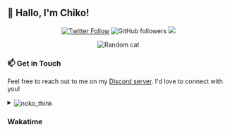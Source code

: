 ## 👋 Hallo, I'm Chiko!

<div align="center">

[![Twitter Follow](https://img.shields.io/twitter/follow/chikoxq?label=Follow)](https://twitter.com/intent/follow?screen_name=chikoxq)
![GitHub followers](https://img.shields.io/github/followers/chikof?label=Follow&style=social)
![](https://komarev.com/ghpvc/?username=chikof&color=blue)

</div>

<a href="https://cataas.com">
<img src="https://cataas.com/cat?type=square" align="right" width="300"alt="Random cat">
</a>

<div><picture><img src="https://raw.githubusercontent.com/carbon-language/carbon-lang/refs/heads/trunk/docs/images/bumper.png" alt=""></picture></div>

### 📫 Get in Touch
Feel free to reach out to me on my [Discord server](https://discord.gg/sejc7TnX6N). I'd love to connect with you!

<details>
<summary>
<img src="https://cdn3.emoji.gg/emojis/64203-noko-think.png" width="35px" height="35px" alt="noko_think" align="center">

### Wakatime
</summary>

<!--START_SECTION:waka-->
![Code Time](http://img.shields.io/badge/Code%20Time-2%2C415%20hrs%2024%20mins-blue)

![Profile Views](http://img.shields.io/badge/Profile%20Views-7-blue)

![Lines of code](https://img.shields.io/badge/From%20Hello%20World%20I%27ve%20Written-9.7%20million%20lines%20of%20code-blue)

**🐱 My GitHub Data** 

> 📦 106.2 kB Used in GitHub's Storage 
 > 
> 🏆 434 Contributions in the Year 2025
 > 
> 💼 Opted to Hire
 > 
> 📜 41 Public Repositories 
 > 
> 🔑 32 Private Repositories 
 > 
**I'm a Night 🦉** 

```text
🌞 Morning                942 commits         █░░░░░░░░░░░░░░░░░░░░░░░░   05.14 % 
🌆 Daytime                5730 commits        ████████░░░░░░░░░░░░░░░░░   31.26 % 
🌃 Evening                8709 commits        ████████████░░░░░░░░░░░░░   47.51 % 
🌙 Night                  2950 commits        ████░░░░░░░░░░░░░░░░░░░░░   16.09 % 
```
📅 **I'm Most Productive on Sunday** 

```text
Monday                   2118 commits        ███░░░░░░░░░░░░░░░░░░░░░░   11.55 % 
Tuesday                  1290 commits        ██░░░░░░░░░░░░░░░░░░░░░░░   07.04 % 
Wednesday                2528 commits        ███░░░░░░░░░░░░░░░░░░░░░░   13.79 % 
Thursday                 2645 commits        ████░░░░░░░░░░░░░░░░░░░░░   14.43 % 
Friday                   3395 commits        █████░░░░░░░░░░░░░░░░░░░░   18.52 % 
Saturday                 2415 commits        ███░░░░░░░░░░░░░░░░░░░░░░   13.17 % 
Sunday                   3940 commits        █████░░░░░░░░░░░░░░░░░░░░   21.49 % 
```


📊 **This Week I Spent My Time On** 

```text
🕑︎ Time Zone: Europe/London

💬 Programming Languages: 
Rust                     11 hrs 20 mins      ██████████████████████░░░   88.79 % 
TOML                     40 mins             █░░░░░░░░░░░░░░░░░░░░░░░░   05.32 % 
Markdown                 14 mins             ░░░░░░░░░░░░░░░░░░░░░░░░░   01.90 % 
Nix                      10 mins             ░░░░░░░░░░░░░░░░░░░░░░░░░   01.35 % 
Other                    7 mins              ░░░░░░░░░░░░░░░░░░░░░░░░░   00.95 % 

🔥 Editors: 
Neovim                   12 hrs 46 mins      █████████████████████████   100.00 % 

💻 Operating System: 
Linux                    12 hrs 46 mins      █████████████████████████   100.00 % 
```

**I Mostly Code in TypeScript** 

```text
TypeScript               33 repos            ██████████░░░░░░░░░░░░░░░   41.25 % 
Rust                     29 repos            █████████░░░░░░░░░░░░░░░░   36.25 % 
Nix                      6 repos             ██░░░░░░░░░░░░░░░░░░░░░░░   07.50 % 
Lua                      3 repos             █░░░░░░░░░░░░░░░░░░░░░░░░   03.75 % 
Svelte                   1 repo              ░░░░░░░░░░░░░░░░░░░░░░░░░   01.25 % 
```




 Last Updated on 04/08/2025 01:20:47 UTC
<!--END_SECTION:waka-->

</details>

<!--
<p align="center">
     <a href="https://discord.gg/HhybNhchcC"><img src="https://invidget.switchblade.xyz/sejc7TnX6N" align="center" ><a>
</p> 
-->

